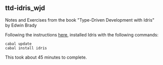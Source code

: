 ## ttd-idris_wjd

Notes and Exercises from the book "Type-Driven Development with Idris" by Edwin Brady

Following the instructions [here](https://github.com/idris-lang/Idris-dev/wiki/Idris-on-Ubuntu),
installed Idris with the following commands:

    cabal update
	cabal install idris

This took about 45 minutes to complete.
	
